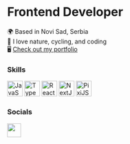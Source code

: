 # Frontend Developer  

🌍 Based in Novi Sad, Serbia  
🌱 I love nature, cycling, and coding  
🖥️ [Check out my portfolio](https://gorankukic.vercel.app/)  

### Skills  

<p align="left">
  <a href="https://developer.mozilla.org/en-US/docs/Web/JavaScript" target="_blank"><img src="https://raw.githubusercontent.com/danielcranney/readme-generator/main/public/icons/skills/javascript-colored.svg" width="36" height="36" alt="JavaScript" /></a>
  <a href="https://www.typescriptlang.org/" target="_blank"><img src="https://raw.githubusercontent.com/danielcranney/readme-generator/main/public/icons/skills/typescript-colored.svg" width="36" height="36" alt="TypeScript" /></a>
  <a href="https://reactjs.org/" target="_blank"><img src="https://raw.githubusercontent.com/danielcranney/readme-generator/main/public/icons/skills/react-colored.svg" width="36" height="36" alt="React" /></a>
  <a href="https://nextjs.org/docs" target="_blank"><img src="https://raw.githubusercontent.com/danielcranney/readme-generator/main/public/icons/skills/nextjs-colored-dark.svg" width="36" height="36" alt="NextJs" /></a>
  <a href="https://pixijs.com/" target="_blank"><img src="https://www.svgrepo.com/show/354188/pixijs.svg" width="36" height="36" alt="PixiJS" /></a>
</p>

### Socials  

<p align="left"> 
  <a href="https://www.linkedin.com/in/kukicgoran" target="_blank"><img src="https://raw.githubusercontent.com/danielcranney/readme-generator/main/public/icons/socials/linkedin.svg" width="32" height="32" /></a>
</p>


